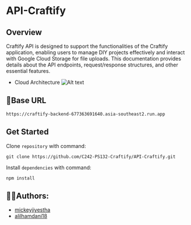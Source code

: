﻿# API-Craftify

## Overview
Craftify API is designed to support the functionalities of the Craftify application, enabling users to manage DIY projects effectively and interact with Google Cloud Storage for file uploads. This documentation provides details about the API endpoints, request/response structures, and other essential features.

* Cloud Architecture
  ![Alt text](https://drive.google.com/file/d/1s3S1IT_f1dOJFsC1fvdEvFUfUaKGBdsP/view?usp=sharing?raw=true)

## 🔗Base URL
```
https://craftify-backend-677363691640.asia-southeast2.run.app
```
## Get Started
Clone `repository` with command:
```
git clone https://github.com/C242-PS132-Craftify/API-Craftify.git

```
Install `dependencies` with command:
```
npm install
```

## 👨‍💻Authors:
* [mickeyjiyestha](https://github.com/mickeyjiyestha)
* [alilhamdani18](https://github.com/alilhamdani18)




